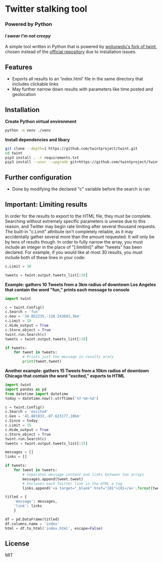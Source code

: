 # Twitter stalking tool
### Powered by Python
#### _I swear I'm not creepy_

A simple tool written in Python that is powered by [woluxwolu's fork of twint](https://github.com/woluxwolu/twint),
chosen instead of the [official repository](https://github.com/twintproject/twint) due to installation issues.

## Features

- Exports all results to an 'index.html' file in the same directory that includes clickable links
- May further narrow down results with parameters like time posted and geolocation

## Installation

**Create Python virtual environment**
```bash
python -m venv ./venv
```

**Install dependencies and libary**
```bash
git clone --depth=1 https://github.com/twintproject/twint.git
cd twint
pip3 install . -r requirements.txt
pip3 install --user --upgrade git+https://github.com/twintproject/twint.git@origin/master#egg=twint
```

## Further configuration

- Done by modifying the declared "c" variable before the search is ran

## Important: Limiting results
In order for the results to export to the HTML file, they must be complete. Searching without extremely specific
parameters is unwise due to this reason, and Twitter may begin rate limiting after several thousand requests. The
built-in "c.Limit" attribute isn't completely reliable, as it may accidentally gather several more than the amount
requested. It will only be by tens of results though. In order to fully narrow the array, you must include an integer
in the place of "[:limitInt]" after "tweets" has been declared. For example, if you would like at most 30 results, you
must include both of these lines in your code:

```python
c.Limit = 30
```

```python
tweets = twint.output.tweets_list[:30]
```

**Example: gathers 10 Tweets from a 3km radius of downtown Los Angeles that contain the word "fun," prints each message to console**
```python
import twint

c = twint.Config()
c.Search = 'fun'
c.Geo = '34.052235,-118.243683,3km'
c.Limit = 10
c.Hide_output = True
c.Store_object = True
twint.run.Search(c)
tweets = twint.output.tweets_list[:10]

if tweets:
    for tweet in tweets:
        # Prints just the message in results arary
        print(tweet.tweet)
```

**Another example: gathers 15 Tweets from a 10km radius of downtown Chicago that contain the word "excited," exports to HTML**
```python
import twint
import pandas as pd
from datetime import datetime
today = datetime.now().strftime('%Y-%m-%d')

c = twint.Config()
c.Search = 'excited'
c.Geo = '41.881832,-87.623177,10km'
c.Since = today
c.Limit = 15
c.Hide_output = True
c.Store_object = True
twint.run.Search(c)
tweets = twint.output.tweets_list[:15]

messages = []
links = []

if tweets:
    for tweet in tweets:
        # Separates message content and links between two arrays
        messages.append(tweet.tweet)
        # Encloses each Twitter link in the HTML a tag
        links.append('<a target="_blank" href="{0}">{0}</a>'.format(tweet.link))

titled = {
    'message': messages,
    'link': links
    }

df = pd.DataFrame(titled)
df.columns.name = 'index'
html = df.to_html('index.html', escape=False)
```

## License

MIT